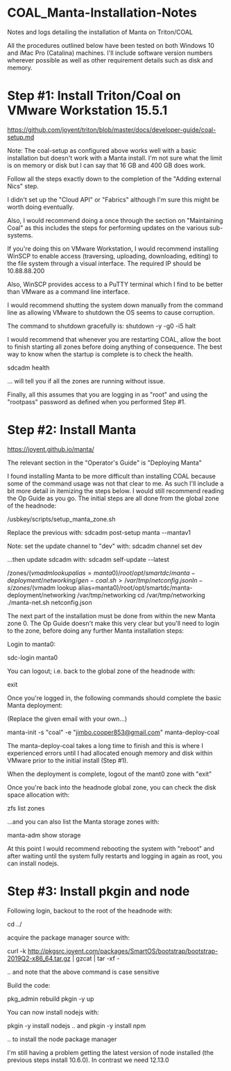 # COAL_Manta-Installation-Notes
Notes and logs detailing the installation of Manta on Triton/COAL

All the procedures outlined below have been tested on both Windows 10 and iMac Pro (Catalina) machines. I'll include software version numbers wherever possible as well as other requirement details such as disk and memory.

# Step #1: Install Triton/Coal on VMware Workstation 15.5.1

https://github.com/joyent/triton/blob/master/docs/developer-guide/coal-setup.md

Note: The coal-setup as configured above works well with a basic installation but doesn't work with a Manta install. I'm not sure what the limit is on memory or disk but I can say that 16 GB and 400 GB does work.

Follow all the steps exactly down to the completion of the "Adding external Nics" step.

I didn't set up the "Cloud API" or "Fabrics" although I'm sure this might be worth doing eventually.

Also, I would recommend doing a once through the section on "Maintaining Coal" as this includes the steps for performing updates on the various sub-systems.

If you're doing this on VMware Workstation, I would recommend installing WinSCP to enable access (traversing, uploading, downloading, editing) to the file system through a visual interface. The required IP should be 10.88.88.200

Also, WinSCP provides access to a PuTTY terminal which I find to be better than VMware as a command line interface.

I would recommend shutting the system down manually from the command line as allowing VMware to shutdown the OS seems to cause corruption.

The command to shutdown gracefully is: shutdown -y -g0 -i5 halt

I would recommend that whenever you are restarting COAL, allow the boot to finish starting all zones before doing anything of consequence. The best way to know when the startup is complete is to check the health.

sdcadm health

... will tell you if all the zones are running without issue.

Finally, all this assumes that you are logging in as "root" and using the "rootpass" password as defined when you performed Step #1. 

# Step #2: Install Manta

https://joyent.github.io/manta/

The relevant section in the "Operator's Guide" is "Deploying Manta"

I found installing Manta to be more difficult than installing COAL because some of the command usage was not that clear to me. As such I'll include a bit more detail in itemizing the steps below. I would still recommend reading the Op Guide as you go. The initial steps are all done from the global zone of the headnode:

/usbkey/scripts/setup_manta_zone.sh

Replace the previous with:
sdcadm post-setup manta --mantav1

Note: set the update channel to "dev" with:
sdcadm channel set dev

...then update sdcadm with:
sdcadm self-update --latest

/zones/$(vmadm lookup alias=manta0)/root/opt/smartdc/manta-deployment/networking/gen-coal.sh > /var/tmp/netconfig.json
ln -s /zones/$(vmadm lookup alias=manta0)/root/opt/smartdc/manta-deployment/networking /var/tmp/networking
cd /var/tmp/networking
./manta-net.sh netconfig.json

The next part of the installation must be done from within the new Manta zone 0. The Op Guide doesn't make this very clear but you'll need to login to the zone, before doing any further Manta installation steps:

Login to manta0:

sdc-login manta0

You can logout; i.e. back to the global zone of the headnode with:

exit

Once you're logged in, the following commands should complete the basic Manta deployment:

(Replace the given email with your own...)

manta-init -s "coal" -e "jimbo.cooper853@gmail.com"
manta-deploy-coal

The manta-deploy-coal takes a long time to finish and this is where I experienced errors until I had allocated enough memory and disk within VMware prior to the initial install (Step #1).

When the deployment is complete, logout of the mant0 zone with "exit" 

Once you're back into the headnode global zone, you can check the disk space allocation with:

zfs list zones

...and you can also list the Manta storage zones with:

manta-adm show storage

At this point I would recommend rebooting the system with "reboot" and after waiting until the system fully restarts and logging in again as root, you can install nodejs.

# Step #3: Install pkgin and node

Following login, backout to the root of the headnode with:

cd ../

acquire the package manager source with:

curl -k http://pkgsrc.joyent.com/packages/SmartOS/bootstrap/bootstrap-2019Q2-x86_64.tar.gz | gzcat | tar -xf -

.. and note that the above command is case sensitive

Build the code:

pkg_admin rebuild
pkgin -y up

You can now install nodejs with:

pkgin -y install nodejs
 .. and
pkgin -y install npm

.. to install the node package manager

I'm still having a problem getting the latest version of node installed (the previous steps install 10.6.0). In contrast we need 12.13.0

